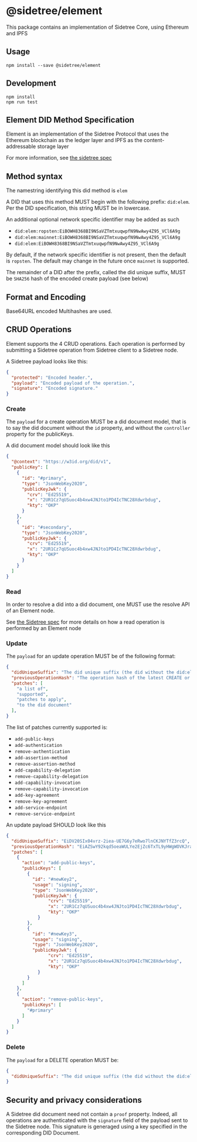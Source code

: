 # @sidetree/element

This package contains an implementation of Sidetree Core, using Ethereum and IPFS

## Usage

```
npm install --save @sidetree/element
```

## Development

```
npm install
npm run test
```

## Element DID Method Specification

Element is an implementation of the Sidetree Protocol that uses the Ethereum blockchain as the ledger layer and IPFS as the content-addressable storage layer

For more information, see [the sidetree spec](https://identity.foundation/sidetree/spec/)

## Method syntax

The namestring identifying this did method is `elem`

A DID that uses this method MUST begin with the following prefix: `did:elem`. Per the DID specification, this string MUST be in lowercase.

An additional optional network specific identifier may be added as such
- `did:elem:ropsten:EiBOWH8368BI9NSaVZTmtxuqwpfN9NwAwy4Z95_VCl6A9g`
- `did:elem:mainnet:EiBOWH8368BI9NSaVZTmtxuqwpfN9NwAwy4Z95_VCl6A9g`
- `did:elem:EiBOWH8368BI9NSaVZTmtxuqwpfN9NwAwy4Z95_VCl6A9g`

By default, if the network specific identifier is not present, then the default is `ropsten`.
The default may change in the future once `mainnet` is supported.

The remainder of a DID after the prefix, called the did unique suffix, MUST be `SHA256` hash of the encoded create payload (see below)

## Format and Encoding

Base64URL encoded Multihashes are used.

## CRUD Operations

Element supports the 4 CRUD operations. Each operation is performed by submitting a Sidetree operation from Sidetree client to a Sidetree node.

A Sidetree payload looks like this:
```json
{
  "protected": "Encoded header.",
  "payload": "Encoded payload of the operation.",
  "signature": "Encoded signature."
}
```

### Create

The `payload` for a create operation MUST be a did document model, that is to say the did document without the `id` property, and without the `controller` property for the publicKeys.

A did document model should look like this

```json
{
  "@context": "https://w3id.org/did/v1",
  "publicKey": [
    {
      "id": "#primary",
      "type": "JsonWebKey2020",
      "publicKeyJwk": {
        "crv": "Ed25519",
        "x": "2UR1Cz7qUSuoc4b4xw4JNJto1PD4IcTNC28Xdwrbdug",
        "kty": "OKP"
      }
    },
    {
      "id": "#secondary",
      "type": "JsonWebKey2020",
      "publicKeyJwk": {
        "crv": "Ed25519",
        "x": "2UR1Cz7qUSuoc4b4xw4JNJto1PD4IcTNC28Xdwrbdug",
        "kty": "OKP"
      }
    }
  ]
}
```

### Read

In order to resolve a did into a did document, one MUST use the resolve API of an Element node.

See [the Sidetree spec](https://identity.foundation/sidetree/spec) for more details on how a read operation is performed by an Element node

### Update

The `payload` for an update operation MUST be of the following format:
```json
{
  "didUniqueSuffix": "The did unique suffix (the did without the did:elem part)",
  "previousOperationHash": "The operation hash of the latest CREATE or UPDATE operation returned by the Sidetree client",
  "patches": [
    "a list of",
    "supported",
    "patches to apply",
    "to the did document"
  ],
}
```

The list of patches currently supported is:

- `add-public-keys`
- `add-authentication`
- `remove-authentication`
- `add-assertion-method`
- `remove-assertion-method`
- `add-capability-delegation`
- `remove-capability-delegation`
- `add-capability-invocation`
- `remove-capability-invocation`
- `add-key-agreement`
- `remove-key-agreement`
- `add-service-endpoint`
- `remove-service-endpoint`

An update payload SHOULD look like this

```json
{
  "didUniqueSuffix": "EiDV20SIx04vrz-2iea-UE7G6y7eRwo7lnCKJNYTfZ3rcQ",
  "previousOperationHash": "EiAZSwY92kqd5oeaWULYe2EjZc6TxTL9yHWgWOVKJraw9w",
  "patches": [
    {
      "action": "add-public-keys",
      "publicKeys": [
        {
          "id": "#newKey2",
          "usage": "signing",
          "type": "JsonWebKey2020",
          "publicKeyJwk": {
                "crv": "Ed25519",
                "x": "2UR1Cz7qUSuoc4b4xw4JNJto1PD4IcTNC28Xdwrbdug",
                "kty": "OKP"
            }
        },
        {
          "id": "#newKey3",
          "usage": "signing",
          "type": "JsonWebKey2020",
          "publicKeyJwk": {
                "crv": "Ed25519",
                "x": "2UR1Cz7qUSuoc4b4xw4JNJto1PD4IcTNC28Xdwrbdug",
                "kty": "OKP"
            }
        }
      ]
    },
    {
      "action": "remove-public-keys",
      "publicKeys": [
        "#primary"
      ]
    }
  ]
}
```

### Delete

The `payload` for a DELETE operation MUST be:

```json
{
  "didUniqueSuffix": "The did unique suffix (the did without the did:elem part)"
}
```

## Security and privacy considerations

A Sidetree did document need not contain a `proof` property. Indeed, all operations are authenticated with the `signature` field of the payload sent to the Sidetree node. This signature is generaged using a key specified in the corresponding DID Document.